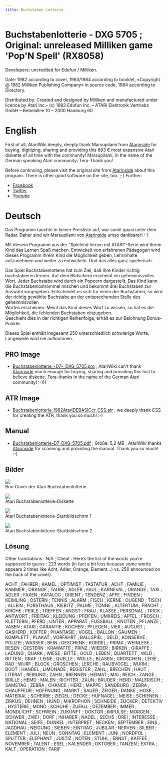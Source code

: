 ```yaml
---
title: Buchstaben Lotterie
---
```

# Buchstabenlotterie - DXG 5705 ; Original: unreleased Milliken game 'Pop'N Spell' (RX8058)  
  
Developers: uncredited for Edufun / Milliken.  
  
Date: 1982 according to cover, 1983/1984 according to booklet, «Copyright @ 1982 Milliken Publishing Company» in source code, 1984 according to Directory.  
  
Distributed by: Created and designed by Milliken and manufactured under licence by Atari Inc.- (c) 1983 Edufun Inc. – ATARI Elektronik Vertriebs GmbH – Bebelallee 10 – 2000 Hamburg 60  
  
# English  
First of all, AtariWiki deeply, deeply thank Marsupilami from [Atarinside](https://www.atarinside.com/) for buying, digitizing, sharing and providing this 693 € most expansive Atari diskette of all time with the community! Marsupilami, in the name of the German speaking Atari community: Tera-Thank you!  
  
Before continuing, please visit the original site from [Atarinside](https://atarinside.dyndns.org/blog/index.php/atarinside-items/buchstabenlotterie/) about this program. There is other good software on the site, too. ;-) Further:  
- [Facebook](https://fr-fr.facebook.com/Atarinside/)  
- [Twitter](https://twitter.com/atarinside_fr)  
- [Youtube](https://www.youtube.com/channel/UCZrWR1YXjhFlAru1qBW4OBw)  
  
# Deutsch  
Das Programm tauchte in keiner Preisliste auf, war somit quasi unter dem Radar. Daher sind wir Marsupilami von [Atarinside](https://www.atarinside.com/) umso dankbarer! :-)  
  
Mit diesem Programm aus der "Spielend lernen mit ATARI"-Serie wird Ihrem Kind das Lernen Spaß machen. Entwickelt von erfahrenen Pädagogen wird dieses Programm Ihrem Kind die Möglichkeit geben, Lehrinhalte aufzunehmen und weiter zu entwickeln. Und das alles ganz spielerisch.  
  
Das Spiel Buchstabenlotterie hat zum Ziel, daß Ihre Kinder richtig buchstabieren lernen. Auf dem Bildschirm erscheint ein geheimnisvolles Wort. Jeder Buchstabe wird durch ein Popcorn dargestellt. Das Kind kann die Buchstabenlostrommel mischen und bekommt drei Buchstaben zur Auswahl vorgegeben. Entscheidet es sich für einen der Buchstaben, so wird der richtig gewählte Buchstabe an der entsprechenden Stelle des geheimnisvollen  
Wortes erscheinen. Meint das Kind dieses Wort zu wissen, so hat es die Möglichkeit, die fehlenden Buchstaben einzugeben.  
Geschieht dies in der richtigen Reihenfolge, erhält es zur Belohnung Bonus-Punkte.  
  
Dieses Spiel enthält insgesamt 250 unterschiedlich schwierige Worte. Langeweile wird nie aufkommen.  
  
## PRO Image  
- [Buchstabenlotterie_-_D7_-_DXG_5705.pro](attachments/Buchstabenlotterie_-_D7_-_DXG_5705.pro) ; AtariWiki can't thank [Atarinside](https://www.atarinside.com/) much enough for buying, sharing and providing this lost to believe diskette. Tera-thanks in the name of the German Atari community! :-)))  
  
## ATR Image  
- [Buchstabenlotterie_1982AtariDEBASICcr_CSS.atr](attachments/Buchstabenlotterie_1982AtariDEBASICcr_CSS.atr) ; we deeply thank CSS for creating the ATR, thank you so much! :-)  
  
## Manual  
- [Buchstabenlotterie-D7-DXG-5705.pdf](attachments/Buchstabenlotterie-D7-DXG-5705.pdf) ; Größe: 5,2 MB ; AtariWiki thanks [Atarinside](https://www.atarinside.com/) for scanning and providing the manual. Thank you so much! :-)  
  
## Bilder  
![](attachments/4.jpg)  
Box-Cover der Atari Buchstabenlotterie  
  
![](attachments/Buchstabenlotterie+-+D7+-+DXG+-+5705+-+D7.jpg)  
Atari Buchstabenlotterie-Diskette  
  
![](attachments/2.jpg)  
Atari Buchstabenlotterie-Startbildschirm 1  
  
![](attachments/3.jpg)  
Atari Buchstabenlotterie-Startbildschirm 2  
  
## Lösung  
Other translations : N/A ; Cheat : Here’s the list of the words you’re supposed to guess : 223 words (in fact a bit less because some words appears 2 times like Acht, Adler, Orange, Element...) vs. 250 announced on the back of the cover).  
  
ACHT ; FAHRER ; KAMEL ; OPTIMIST ; TASTATUR ; ACHT ; FAMILIE ; KAMMER ; ORANGE ; TAUBE ; ADLER ; FAUL ; KARNEVAL ; ORANGE ; TAXI ; ADLER ; FAXEN ; KATALOG ; ORIENT ; TENDENZ ; AFFE ; FINDEN ; KEIMLING ; OSTERN ; TENNIS ; ALARM ; FISCH ; KERNE ; OUGEND ; TISCH ; ALLEIN ; FORSTHAUS ; KIEBITZ ; PALME ; TONNE ; ALTERTUM ; FRACHT ; KIRCHE ; PERLE ; TREFFEN ; ANGST ; FRAU ; KLASSE ; PERSONAL ; TRICK ; ANTWORT ; FREITAG ; KLEIDUNG ; PFEIFEN ; UMKREIS ; APFEL ; FROSCH ; KLETTERN ; PFERD ; UNTER ; APPARAT ; FUSSBALL ; KNOTEN ; PFLANZE ; VASEN ; ATARI ; GARANTIE ; KOCHEN ; PFLEGEN ; VIER ; AUGUST ; GASHERD ; KOFFER ; PHANTASIE ; VOGEL ; BALLON ; GAUMEN ; KOMPLETT ; PLAKAT ; VORFAHRT ; BALLSPIEL ; GELD ; KONSERVE ; POLIZEI ; WASSER ; BEIN ; GESCHENK ; KORDEL ; PRIMA ; WEINLESE ; BESEN ; GESTERN ; KRAWATTE ; PRINZ ; WIEDER ; BIRKEN ; GIRAFFE ; LADUNG ; QUARK ; WIESE ; BITTE ; GOLD ; LEBEN ; QUARTETT ; WILD ; BITTEN ; GRAF ; LEINE ; QUELLE ; WOLLE ; BLASEN ; GROSCHEN ; LEISE ; RAD ; WURF ; BLOCK ; GROSCHEN ; LERCHE ; RAUBVOGEL ; WURM ; BOOT ; HANDEL ; LIMONADE ; REGISTER ; ZAHL ; BRECHEN ; HAUT ; LITERAT ; REIBUNG ; ZAHN ; BRENNEN ; HEIMAT ; MAI ; REICH ; ZANGE ; BRILLE ; HEMD ; MALEN ; RICHTER ; ZAUN ; BRUDER ; HERD ; MALERISCH ; SAMSTAG ; ZEBRA ; CHANCE ; HERZ ; MAPPE ; SANDBURG ; ZEBRA ; CHAUFFEUR ; HOFFNUNG ; MARKT ; SAUER ; ZEIGER ; DANKE ; HOSE ; MATERIAL ; SCHERBE ; ZIEGEL ; DECKE ; HUFNAGEL ; MEISE ; SCHIENEN ; ZIRKUS ; DEHNEN ; HUND ; MIKROPHON ; SCHNEIDE ; ZUCKER ; DETEKTIV ; HYSTERIE ; MOND ; SCHUHE ; ZUFALL ; DEZEMBER ; IMMER ; MONDLICHT ; SCHWEIN ; ZUKUNFT ; DOKTOR ; IMPULSE ; MORGEN ; SCHWER ; ZWEI ; DORF ; INHABER ; NADEL ; SECHS ; DREI ; INTERESSE ; NATIONAL ; SEIFE ; DUNKEL ; INTERPRET ; NECKEN ; SEPTEMBER ; EINS ; JAGDHAU ; NEIGUNG ; SIEBEN ; EINTRAG ; JUBILAR ; NERVEN ; SILBER ; ELEMENT ; JULI ; NEUN ; SONNTAG ; ELEMENT ; JUNI ; NORDPOL ; SPLITTER ; ELEPHANT ; JUSTIZ ; NOTEN ; STUHL ; ERNST ; KAFFEE ; NOVEMBER ; TALENT ; ESEL ; KALENDER ; OKTOBER ; TANZEN ; EXTRA ; KALT ; OPERATION ; TARIF  
